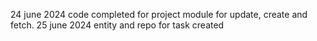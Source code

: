 24 june 2024 code completed for project module for update, create and fetch.
25 june 2024 entity and repo for task created
